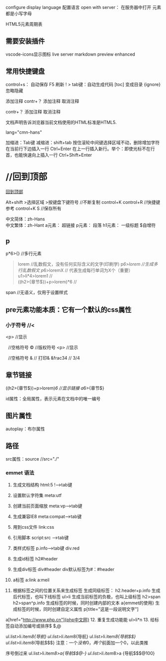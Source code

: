 
configure display language 配置语言
open with server：  在服务器中打开
元素都是小写字母

HTML5元素周期表
## 需要安装插件
vscode-icons显示图标
live server
markdown preview enhanced

## 常用快捷键盘
control+s：  自动保存
F5           刷新
!  > tab键：自动生成代码
[toc] 变成目录
{ignore}忽略隐藏
<!-- 注释内容 -->   添加注释   contr+？  添加注释  取消注释
contr+？  添加注释  取消注释
<!DOCTYPE htm1>   文档声明告诉浏览器当前文档使用的HTML标准是HTML5.
lang="cmn-hans"      <!-- 简体中文 -->

加缩进：Tab键
减缩进：shift+tab
按住滚轮中间键选择区域不动，删除增加字符
在当前行下边插入一行       Ctrl+Enter
在上一行插入新行。举个：即使光标不在行首，也能快速向上插入一行 Ctrl+Shift+Enter

#               //回到顶部
 </a><a href="#">回到顶部</a> 

Alt+shift >选择区域 >按键盘下键符号   //不断复制
control+K control+R  //快捷键参考
control+K S                         //保存所有

中文简体：zh-Hans   
中文繁体：zh-Hant
a元素：     超链接
p元素：     段落
h1元素：   一级标题
$自增符
## p
p*6>{}      //多行元素
>lorem          //乱数假文，没有任何实际含义的文字(印刷学)
p*6>lorem       //生成多行乱数假文
p*6>loremX      // 代表生成每行单词为X个（重要）
u1>li*4>lorem1      //  
((h2>{章节$})+p>lorem)*6   //

span          //无语义，仅用于设置样式

## pre元素功能本质：它有一个默认的css属性

### 小于符号         //&lt;

&lt;p&gt;               //显示<P>
&nbsp;                     //空格符号
&copy;                       //版权符号
&lt;p&gt;               //显示<P>
&nbsp;                     //空格符号
&amp;                        // 打印&
&frac34                      //  3/4




## 章节链接
((h2>{章节$})+p>lorem)*6            //显示链接
a*6>{章节$}

id属性：全局属性，表示元素在文档中的唯一编号

## 图片属性
autoplay：布尔属性

## 路径
src属性：source    //src="./"

### emmet 语法
1. 生成文档结构
html:5
!-->tab键
2. 设置默认字符集
meta:utf
3. 创建当前页面缩放
   meta:vp-->tab键
4. 生成兼容IE8
meta:compat-->tab键
5. 用到css文件
link:css
6. 引用脚本
   script:src -->tab键
7. 类样式标签
p.info-->tab键
div.red

8. 生成id标签
h2#header
9. 生成div标签
div#header
div默认标签为#：#header
10. a标签
a:link
a:meil
11. 根据标签之间的位置关系来生成标签
生成同级标签：
h2.header+p.info
生成后代标签，也叫下线标签
ul>li
生成当前标签的负极，也叫上级标签
h2>span
h2>span^p.info
生成标签的时候，同时创建内部的文本
a{emmet的使用}
生成标签的时候，同时创建自定义属性
p[title="这是一段说明文字"]

a[href="http://www.php.cn"]{php中文网}
12. 重复生成功能能
ul>li*n 
13. 给标签自动添加编号或排序$
    $,@<p> 

ul.list>li.item*8{导航}
ul.list>li.item*8{导航}
ul.list>li.item*8{导航$$}
ul.list>li.item*8{导航$$$}
注意：一个$没有0，两个$前面加一个0，以此类推

序号倒过来
ul.list>li.item*8>a{导航$$@-}
ul.list>li.item*8>a
{导航$$$@100}     <!-- //序号从100开始 -->
